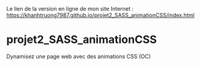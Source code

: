 Le lien de la version en ligne de mon site Internet :
https://khanhtruong7987.github.io/projet2_SASS_animationCSS/index.html

# projet2_SASS_animationCSS
Dynamisez une page web avec des animations CSS (OC)

